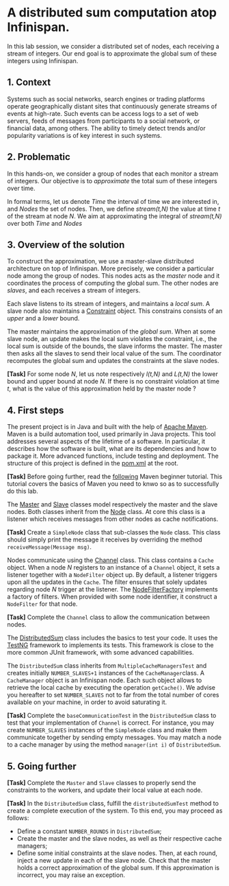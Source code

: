 # A distributed sum computation atop Infinispan.

In this lab session, we consider a distributed set of nodes, each receiving a stream of integers.
Our end goal is to approximate the global sum of these integers using Infinispan.

## 1. Context

Systems such as social networks, search engines or trading platforms operate geographically distant sites that continuously generate streams of events at high-rate.
Such events can be access logs to a set of web servers, feeds of messages from participants to a social network, or financial data, among others.
The ability to timely detect trends and/or popularity variations is of key interest in such systems.

## 2. Problematic

In this hands-on, we consider a group of nodes that each monitor a stream of integers.
Our objective is to *approximate* the total sum of these integers over time.

In formal terms, let us denote *Time* the interval of time we are interested in, and *Nodes* the set of nodes.
Then, we define *stream(t,N)* the value at time *t* of the stream at node *N*.
We aim at approximating the integral of *stream(t,N)* over both *Time* and *Nodes*

## 3. Overview of the solution

To construct the approximation, we use a master-slave distributed architecture on top of Infinispan.
More precisely, we consider a particular node among the group of nodes.
This nodes acts as the *master* node and it coordinates the process of computing the global sum.
The other nodes are *slaves*, and each receives a stream of integers.

Each slave listens to its stream of integers, and maintains a *local sum*.
A slave node also maintains a [Constraint](src/main/java/eu/tsp/distsum/Constraint.java) object.
This constrains consists of an *upper* and a *lower* bound.

The master maintains the approximation of the *global sum*.
When at some slave node, an update makes the local sum violates the constraint, i.e., the local sum is outside of the bounds, the slave informs the master.
The master then asks all the slaves to send their local value of the sum.
The coordinator recomputes the global sum and updates the constraints at the slave nodes.

**[Task]** For some node *N*, let us note respectively *l(t,N)* and *L(t,N)* the lower bound and upper bound at node *N*.
If there is no constraint violation at time *t*, what is the value of this approximation held by the master node ? 

## 4. First steps

The present project is in Java and built with the help of [Apache Maven](https://maven.apache.org).
Maven is a build automation tool, used primarily in Java projects.
This tool addresses several aspects of the lifetime of a software.
In particular, it describes how the software is built, what are its dependencies and how to package it.
More advanced functions, include testing and deployment.
The structure of this project is defined in the [pom.xml](pom.xml) at the root.

**[Task]** Before going further, read the [following](https://maven.apache.org/guides/getting-started/maven-in-five-minutes.html) Maven beginner tutorial.
This tutorial covers the basics of Maven you need to knwo so as to successfully do this lab.

The [Master](src/main/java/eu/tsp/distsum/Master.java) and [Slave](src/main/java/eu/tsp/distsum/Slave.java) classes model respectively the master and the slave nodes.
Both classes inherit from the [Node](src/main/java/eu/tsp/distsum/Node.java) class.
At core this class is a listener which receives messages from other nodes as cache notifications.

**[Task]** Create a `SimpleNode` class that sub-classes the `Node` class.
This class should simply print the message it receives by overriding the method `receiveMessage(Message msg)`.

Nodes communicate using the [Channel](src/main/java/eu/tsp/distsum/Channel.java) class.
This class contains a `Cache` object. 
When a node *N* registers to an instance of a `Channel` object, it sets a listener together with a `NodeFilter` object up.
By default, a listener triggers upon all the updates in the `Cache`.
The filter ensures that solely updates regarding node *N* trigger at the listener.
The [NodeFilterFactory](src/main/java/eu/tsp/distsum/NodeFilterFactory.java) implements a factory of filters.
When provided with some node identifier, it construct a `NodeFilter` for that node.

**[Task]** Complete the `Channel` class to allow the communication between nodes.

The [DistributedSum](src/test/java/eu/tsp/distsum/DistributedSum.java) class includes the basics to test your code.
It uses the [TestNG](http://testng.org/doc/index.html) framework to implements its tests.
This framework is close to the more common JUnit framework, with some advanced capabilities.

The `DistributedSum` class inherits from `MultipleCacheManagersTest` and creates initially `NUMBER_SLAVES+1` instances of the `CacheManager`class.
A `CacheManager` object is an Infinispan node.
Each such object allows to retrieve the local cache by executing the operation `getCache()`.
We advise you hereafter to set `NUMBER_SLAVES` not to far from the total number of cores available on your machine, in order to avoid saturating it.

**[Task]** Complete the `baseCommunicationTest` in the `DistributedSum` class to test that your implementation of `Channel` is correct.
For instance, you may create `NUMBER_SLAVES` instances of the `SimpleNode` class and make them communicate together by sending empty messages.
You may match a node to a cache manager by using the method `manager(int i)` of `DistributedSum`.

## 5. Going further 

**[Task]** Complete the `Master` and `Slave` classes to properly send the constraints to the workers, and update their local value at each node.

**[Task]** In the `DistributedSum` class, fulfill the `distributedSumTest` method to create a complete execution of the system.
To this end, you may proceed as follows:
- Define a constant `NUMBER_ROUNDS` in `DistributedSum`;
- Create the master and the slave nodes, as well as their respective cache managers;
- Define some initial constraints at the slave nodes.
Then, at each round,  inject a new update in each of the slave node.
Check that the master holds a correct approximation of the global sum.
If this approximation is incorrect, you may raise an exception.
